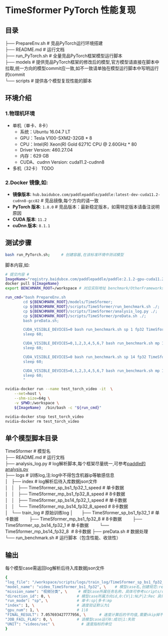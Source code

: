 # TimeSformer PyTorch 性能复现
## 目录 

├── PrepareEnv.sh   # 竞品PyTorch运行环境搭建  
├── README.md       # 运行文档  
├── run_PyTorch.sh  # 全量竞品PyTorch框架模型运行脚本  
├── models          # 提供竞品PyTorch框架的修改后的模型,官方模型请直接在脚本中拉取,统一方向的模型commit应一致,如不一致请单独在模型运行脚本中写明运行的commit  
└── scripts         # 提供各个模型复现性能的脚本  
## 环境介绍
### 1.物理机环境
- 单机（单卡、8卡）
  - 系统：Ubuntu 16.04.7 LT
  - GPU：Tesla V100-SXM2-32GB * 8
  - CPU：Intel(R) Xeon(R) Gold 6271C CPU @ 2.60GHz * 80
  - Driver Version: 460.27.04
  - 内存：629 GB
  - CUDA、cudnn Version: cuda11.2-cudnn8
- 多机（32卡） TODO
### 2.Docker 镜像,如:

- **镜像版本**: `hub.baidubce.com/paddlepaddle/paddle:latest-dev-cuda11.2-cudnn8-gcc82`   # 竞品镜像,每个方向的请一致
- **PyTorch 版本**: `1.8.0`  # 竞品版本：最新稳定版本，如需特定版本请备注说明原因  
- **CUDA 版本**: `11.2`
- **cuDnn 版本**: `8.1.1`

## 测试步骤
```bash
bash run_PyTorch.sh;     # 创建容器,在该标准环境中测试模型   
```
脚本内容,如:
```bash
# 提交内容 #
ImageName="registry.baidubce.com/paddlepaddle/paddle:2.1.2-gpu-cuda11.2-cudnn8";
docker pull ${ImageName}
export BENCHMARK_ROOT=/workspace # 对应实际地址 benchmark/OtherFrameworks/video/PyTorch

run_cmd="bash PrepareEnv.sh
        cd ${BENCHMARK_ROOT}/models/TimeSformer;
        cp ${BENCHMARK_ROOT}/scripts/TimeSformer/run_benchmark.sh ./;
        cp ${BENCHMARK_ROOT}/scripts/TimeSformer/analysis_log.py ./;
        cp ${BENCHMARK_ROOT}/scripts/TimeSformer/preData.sh ./;
        bash preData.sh;

        CUDA_VISIBLE_DEVICES=0 bash run_benchmark.sh sp 1 fp32 TimeSformer;
        sleep 60;

        CUDA_VISIBLE_DEVICES=0,1,2,3,4,5,6,7 bash run_benchmark.sh mp 1 fp32 TimeSformer;
        sleep 60;

        CUDA_VISIBLE_DEVICES=0 bash run_benchmark.sh sp 14 fp32 TimeSformer;
        sleep 60;

        CUDA_VISIBLE_DEVICES=0,1,2,3,4,5,6,7 bash run_benchmark.sh mp 14 fp32 TimeSformer;
        sleep 60;
        "

nvidia-docker run --name test_torch_video -it  \
    --net=host \
    --shm-size=64g \
    -v $PWD:/workspace \
    ${ImageName}  /bin/bash -c "${run_cmd}"

nvidia-docker stop test_torch_video
nvidia-docker rm test_torch_video

```
## 单个模型脚本目录

TimeSformer                # 模型名  
├── README.md              # 运行文档  
├── analysis_log.py        # log解析脚本,每个框架尽量统一,可参考[paddle的analysis.py](https://github.com/mmglove/benchmark/blob/jp_0907/scripts/analysis.py)  
├── logs                   # 训练log,注:log中不得包含机器ip等敏感信息  
│   ├── index              # log解析后待入库数据json文件   
│   │   ├── TimeSformer_sp_bs1_fp32_1_speed  # 单卡数据  
│   │   ├── TimeSformer_mp_bs1_fp32_8_speed  # 8卡数据  
│   │   ├── TimeSformer_sp_bs14_fp32_1_speed  # 单卡数据  
│   │   └── TimeSformer_mp_bs14_fp32_8_speed  # 8卡数据  
│   └── train_log          # 原始训练log 
│       ├── TimeSformer_sp_bs1_fp32_1 # 单卡数据
        ├── TimeSformer_mp_bs1_fp32_8 # 8卡数据
        ├── TimeSformer_sp_bs14_fp32_1  # 单卡数据
        └── TimeSformer_mp_bs14_fp32_8  # 8卡数据
├── preData.sh             # 数据处理  
└── run_benchmark.sh       # 运行脚本（包含性能、收敛性）  

## 输出

每个模型case需返回log解析后待入库数据json文件

```bash
{
"log_file": "/workspace/scripts/logs/train_log/TimeSformer_sp_bs1_fp32_1", \    # log 目录,创建规范见PrepareEnv.sh 
"model_name": "video_TimeSformer_bs1_fp32", \    # 模型case名,创建规范:repoName_模型名_bs${bs_item}_${fp_item} 如:clas_MobileNetv1_bs32_fp32
"mission_name": "视频分类", \     # 模型case所属任务名称，具体可参考scripts/config.ini      
"direction_id": 0, \            # 模型case所属方向id,0:CV|1:NLP|2:Rec 具体可参考benchmark/scripts/config.ini    
"run_mode": "sp", \             # 单卡:sp|多卡:mp
"index": 1, \                   # 速度验证默认为1
"gpu_num": 1, \                 # 1|8
"FINAL_RESULT": 7.057693427777956, \      # 速度计算后的平均值,需要skip掉不稳定的前几步值
"JOB_FAIL_FLAG": 0, \           # 该模型case运行0:成功|1:失败
"UNIT": "videos/sec" \            # 速度指标的单位 
}

```




